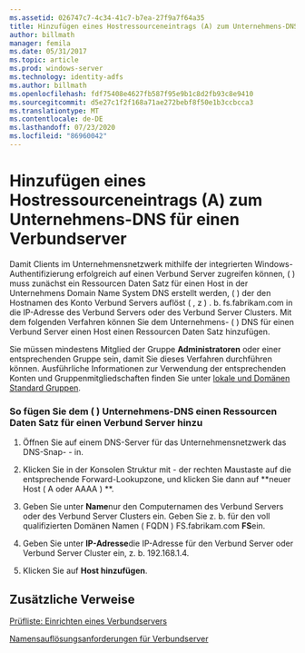```yaml
---
ms.assetid: 026747c7-4c34-41c7-b7ea-27f9a7f64a35
title: Hinzufügen eines Hostressourceneintrags (A) zum Unternehmens-DNS für einen Verbundserver
author: billmath
manager: femila
ms.date: 05/31/2017
ms.topic: article
ms.prod: windows-server
ms.technology: identity-adfs
ms.author: billmath
ms.openlocfilehash: fdf75408e4627fb587f95e9b1c8d2fb93c8e9410
ms.sourcegitcommit: d5e27c1f2f168a71ae272bebf8f50e1b3ccbcca3
ms.translationtype: MT
ms.contentlocale: de-DE
ms.lasthandoff: 07/23/2020
ms.locfileid: "86960042"
---
```

# <a name="add-a-host-a-resource-record-to-corporate-dns-for-a-federation-server"></a>Hinzufügen eines Hostressourceneintrags (A) zum Unternehmens-DNS für einen Verbundserver



Damit Clients im Unternehmensnetzwerk mithilfe der integrierten Windows-Authentifizierung erfolgreich auf einen Verbund Server zugreifen können, \( \) muss zunächst ein Ressourcen Daten Satz für einen Host in der Unternehmens Domain Name System DNS erstellt werden, \( \) der den Hostnamen des Konto Verbund Servers auflöst \( , z \) . b. fs.fabrikam.com in die IP-Adresse des Verbund Servers oder des Verbund Server Clusters. Mit dem folgenden Verfahren können Sie dem Unternehmens- \( \) DNS für einen Verbund Server einen Host einen Ressourcen Daten Satz hinzufügen.  
  
Sie müssen mindestens Mitglied der Gruppe **Administratoren** oder einer entsprechenden Gruppe sein, damit Sie dieses Verfahren durchführen können.  Ausführliche Informationen zur Verwendung der entsprechenden Konten und Gruppenmitgliedschaften finden Sie unter [lokale und Domänen Standard Gruppen](https://go.microsoft.com/fwlink/?LinkId=83477).   
  
### <a name="to-add-a-host-a-resource-record-to-corporate-dns-for-a-federation-server"></a>So fügen Sie dem \( \) Unternehmens-DNS einen Ressourcen Daten Satz für einen Verbund Server hinzu  
  
1.  Öffnen Sie auf einem DNS-Server für das Unternehmensnetzwerk das DNS-Snap- \- in.  
  
2.  Klicken Sie in der Konsolen Struktur mit \- der rechten Maustaste auf die entsprechende Forward-Lookupzone, und klicken Sie dann auf **neuer Host \( A oder AAAA \) **.  
  
3.  Geben Sie unter **Name**nur den Computernamen des Verbund Servers oder des Verbund Server Clusters ein. Geben Sie z. b. für den voll qualifizierten Domänen Namen \( FQDN \) FS.fabrikam.com **FS**ein.  
  
4.  Geben Sie unter **IP-Adresse**die IP-Adresse für den Verbund Server oder Verbund Server Cluster ein, z. b. 192.168.1.4.  
  
5.  Klicken Sie auf **Host hinzufügen**.  
  
## <a name="additional-references"></a>Zusätzliche Verweise  
[Prüfliste: Einrichten eines Verbundservers](Checklist--Setting-Up-a-Federation-Server.md)  
  
[Namensauflösungsanforderungen für Verbundserver](/previous-versions/windows/it-pro/windows-server-2012-R2-and-2012/dd807055(v=ws.11))  
  
